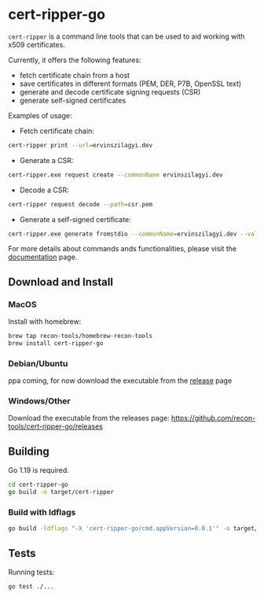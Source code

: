 # cert-ripper-go

`cert-ripper` is a command line tools that can be used to aid working with x509 certificates.

Currently, it offers the following features:

- fetch certificate chain from a host
- save certificates in different formats (PEM, DER, P7B, OpenSSL text)
- generate and decode certificate signing requests (CSR)
- generate self-signed certificates

Examples of usage:

- Fetch certificate chain:

```bash
cert-ripper print --url=ervinszilagyi.dev
```

- Generate a CSR:

```bash
cert-ripper.exe request create --commonName ervinszilagyi.dev
```

- Decode a CSR:

```bash
cert-ripper request decode --path=csr.pem
```

- Generate a self-signed certificate:

```bash
cert-ripper.exe generate fromstdio --commonName=ervinszilagyi.dev --validFrom="2023-05-09 15:04:05" --validFor=3600 --isCa
```

For more details about commands ands functionalities, please visit the [documentation](https://github.com/recon-tools/cert-ripper-go/wiki) page.

## Download and Install

### MacOS

Install with homebrew:

```bash
brew tap recon-tools/homebrew-recon-tools
brew install cert-ripper-go
```

### Debian/Ubuntu

ppa coming, for now download the executable from the [release](https://github.com/recon-tools/cert-ripper-go/releases) page

### Windows/Other

Download the executable from the releases page: https://github.com/recon-tools/cert-ripper-go/releases

## Building

Go 1.19 is required.

```bash
cd cert-ripper-go
go build -o target/cert-ripper
```

### Build with ldflags

```bash
go build -ldflags "-X 'cert-ripper-go/cmd.appVersion=0.0.1'" -o target/cert-ripper
```

## Tests

Running tests:

```bash
go test ./...
```